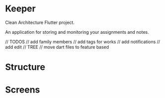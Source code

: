 # Keeper

Clean Architecture Flutter project.

An application for storing and monitoring your assignments and notes.

// TODOS
//  add family members
//  add tags for works
//  add notifications
//  add edit
// TREE
//  move dart files to feature based

# Structure

# Screens
